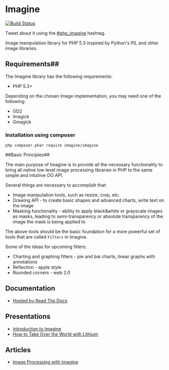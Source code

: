 # Imagine
[![Build Status](https://travis-ci.org/avalanche123/Imagine.svg?branch=develop)](https://travis-ci.org/avalanche123/Imagine)

Tweet about it using the [#php_imagine](https://twitter.com/search?q=%23php_imagine) hashtag.

Image manipulation library for PHP 5.3 inspired by Python's PIL and other image
libraries.

## Requirements##

The Imagine library has the following requirements:

 - PHP 5.3+

Depending on the chosen Image implementation, you may need one of the following:

 - GD2
 - Imagick
 - Gmagick

### Installation using composer
`php composer.phar require imagine/imagine`

##Basic Principles##

The main purpose of Imagine is to provide all the necessary functionality to bring all native low level image processing libraries in PHP to the same simple and intuitive OO API.

Several things are necessary to accomplish that:

* Image manipulation tools, such as resize, crop, etc.
* Drawing API - to create basic shapes and advanced charts, write text on the image
* Masking functionality - ability to apply black&white or grayscale images as masks, leading to semi-transparency or absolute transparency of the image the mask is being applied to

The above tools should be the basic foundation for a more powerful set of tools that are called ``Filters`` in Imagine.

Some of the ideas for upcoming filters:

* Charting and graphing filters - pie and bar charts, linear graphs with annotations
* Reflection - apple style
* Rounded corners - web 2.0

## Documentation ##

 - [Hosted by Read The Docs](http://imagine.readthedocs.org/)

## Presentations ##

 - [Introduction to Imagine](http://www.slideshare.net/avalanche123/introduction-toimagine)
 - [How to Take Over the World with Lithium](http://speakerdeck.com/u/nateabele/p/how-to-take-over-the-world-with-lithium?slide=33)

## Articles ##

 - [Image Processing with Imagine](http://www.phparch.com/2011/03/image-processing-with-imagine)
